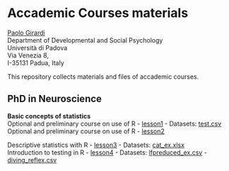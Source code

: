 Accademic Courses materials
=====================================================================================

[Paolo Girardi](mailto://paolo.girardi@unipd.it)  
     Department of Developmental and Social Psychology  
     Università di Padova  
     Via Venezia 8,  
     I-35131 Padua, Italy   

This repository collects materials and files of accademic courses.

PhD in Neuroscience
--------
**Basic concepts of statistics**  
Optional and preliminary course on use of R - [lesson1](https://github.com/Paolin83/Courses/blob/main/Phd_neuroscience/lesson1.pdf) - Datasets: [test.csv](https://github.com/Paolin83/Courses/blob/main/Phd_neuroscience/test.csv)  
Optional and preliminary course on use of R - [lesson2](https://github.com/Paolin83/Courses/blob/main/Phd_neuroscience/lesson2.pdf) 

Descriptive statistics with R - [lesson3](https://github.com/Paolin83/Courses/blob/main/Phd_neuroscience/lesson3.pdf) - Datasets: [cat_ex.xlsx](https://github.com/Paolin83/Courses/blob/main/Phd_neuroscience/cat_ex.xlsx)  
Introduction to testing in R - [lesson4](https://github.com/Paolin83/Courses/blob/main/Phd_neuroscience/lesson4.pdf) - Datasets: [lfpreduced_ex.csv](https://github.com/Paolin83/Courses/blob/main/Phd_neuroscience/lfpreduced_ex.csv) - [diving_reflex.csv](https://github.com/Paolin83/Courses/blob/main/Phd_neuroscience/diving_reflex.csv)  


